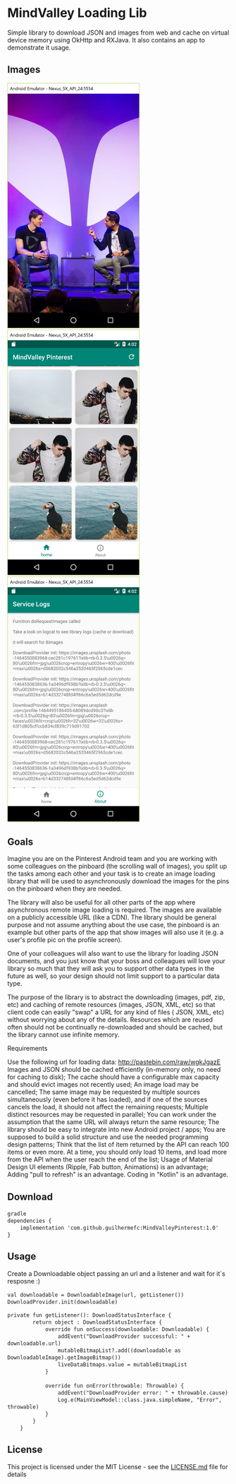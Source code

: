 # MindValley Loading Lib 

Simple library to download JSON and images from web and cache on virtual device memory using OkHttp and RXJava.
It also contains an app to demonstrate it usage.

## Images
[<img src="https://raw.githubusercontent.com/guilhermefc/MindValleyPinterest/master/images/app_image_1.png" width="300">](https://github.com/guilhermefc/MindValleyPinterest)
[<img src="https://raw.githubusercontent.com/guilhermefc/MindValleyPinterest/master/images/app_image_2.png" width="300">](https://github.com/guilhermefc/MindValleyPinterest)
[<img src="https://raw.githubusercontent.com/guilhermefc/MindValleyPinterest/master/images/app_image_3.png" width="300">](https://github.com/guilhermefc/MindValleyPinterest)

## Goals

Imagine you are on the Pinterest Android team and you are working with some colleagues on the pinboard (the scrolling wall of images), you split up the tasks among each other and your task is to create an image loading library that will be used to asynchronously download the images for the pins on the pinboard when they are needed.

The library will also be useful for all other parts of the app where asynchronous remote image loading is required. The images are available on a publicly accessible URL (like a CDN). The library should be general purpose and not assume anything about the use case, the pinboard is an example but other parts of the app that show images will also use it (e.g. a user's profile pic on the profile screen).

One of your colleagues will also want to use the library for loading JSON documents, and you just know that your boss and colleagues will love your library so much that they will ask you to support other data types in the future as well, so your design should not limit support to a particular data type.

The purpose of the library is to abstract the downloading (images, pdf, zip, etc) and caching of remote resources (images, JSON, XML, etc) so that client code can easily "swap" a URL for any kind of files ( JSON, XML, etc) without worrying about any of the details. Resources which are reused often should not be continually re-downloaded and should be cached, but the library cannot use infinite memory.

Requirements

Use the following url for loading data: http://pastebin.com/raw/wgkJgazE
Images and JSON should be cached efficiently (in-memory only, no need for caching to disk);
The cache should have a configurable max capacity and should evict images not recently used;
An image load may be cancelled;
The same image may be requested by multiple sources simultaneously (even before it has loaded), and if one of the sources cancels the load, it should not affect the remaining requests;
Multiple distinct resources may be requested in parallel;
You can work under the assumption that the same URL will always return the same resource;
The library should be easy to integrate into new Android project / apps;
You are supposed to build a solid structure and use the needed programming design patterns;
Think that the list of item returned by the API can reach 100 items or even more. At a time, you should only load 10 items, and load more from the API when the user reach the end of the list;
Usage of Material Design UI elements (Ripple, Fab button, Animations) is an advantage;
Adding "pull to refresh" is an advantage.
Coding in "Kotlin" is an advantage.

## Download
```
gradle
dependencies {
    implementation 'com.github.guilhermefc:MindValleyPinterest:1.0'
}
```

## Usage
Create a Downloadable object passing an url and a listener and wait for it`s resposne :)
```
val downloadable = DownloadableImage(url, getListener())
DownloadProvider.init(downloadable)
```

```
private fun getListener(): DownloadStatusInterface {
        return object : DownloadStatusInterface {
            override fun onSuccess(downloadable: Downloadable) {
                addEvent("DownloadProvider successful: " + downloadable.url)
                mutableBitmapList?.add((downloadable as DownloadableImage).getImageBitmap())
                liveDataBitmaps.value = mutableBitmapList
            }

            override fun onError(throwable: Throwable) {
                addEvent("DownloadProvider error: " + throwable.cause)
                Log.e(MainViewModel::class.java.simpleName, "Error", throwable)
            }
        }
    }
```


## License

This project is licensed under the MIT License - see the [LICENSE.md](LICENSE.md) file for details

